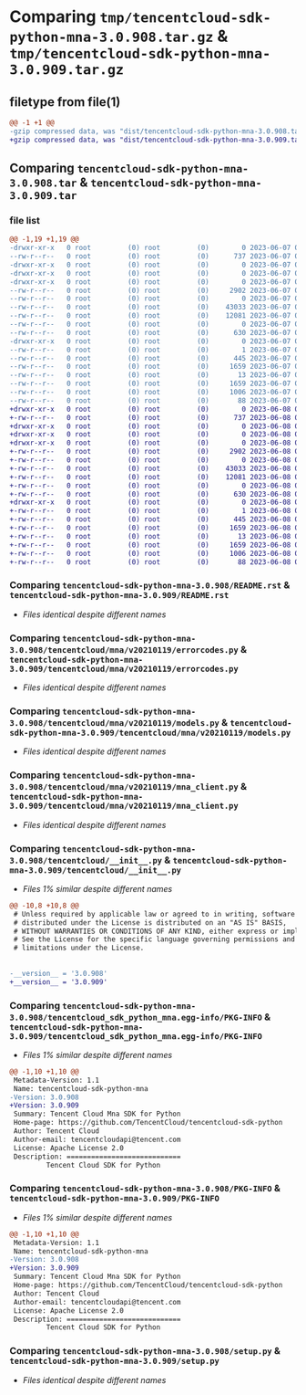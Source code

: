 # Comparing `tmp/tencentcloud-sdk-python-mna-3.0.908.tar.gz` & `tmp/tencentcloud-sdk-python-mna-3.0.909.tar.gz`

## filetype from file(1)

```diff
@@ -1 +1 @@
-gzip compressed data, was "dist/tencentcloud-sdk-python-mna-3.0.908.tar", last modified: Wed Jun  7 00:28:22 2023, max compression
+gzip compressed data, was "dist/tencentcloud-sdk-python-mna-3.0.909.tar", last modified: Thu Jun  8 00:29:08 2023, max compression
```

## Comparing `tencentcloud-sdk-python-mna-3.0.908.tar` & `tencentcloud-sdk-python-mna-3.0.909.tar`

### file list

```diff
@@ -1,19 +1,19 @@
-drwxr-xr-x   0 root         (0) root         (0)        0 2023-06-07 00:28:22.000000 tencentcloud-sdk-python-mna-3.0.908/
--rw-r--r--   0 root         (0) root         (0)      737 2023-06-07 00:28:22.000000 tencentcloud-sdk-python-mna-3.0.908/README.rst
-drwxr-xr-x   0 root         (0) root         (0)        0 2023-06-07 00:28:22.000000 tencentcloud-sdk-python-mna-3.0.908/tencentcloud/
-drwxr-xr-x   0 root         (0) root         (0)        0 2023-06-07 00:28:22.000000 tencentcloud-sdk-python-mna-3.0.908/tencentcloud/mna/
-drwxr-xr-x   0 root         (0) root         (0)        0 2023-06-07 00:28:22.000000 tencentcloud-sdk-python-mna-3.0.908/tencentcloud/mna/v20210119/
--rw-r--r--   0 root         (0) root         (0)     2902 2023-06-07 00:28:22.000000 tencentcloud-sdk-python-mna-3.0.908/tencentcloud/mna/v20210119/errorcodes.py
--rw-r--r--   0 root         (0) root         (0)        0 2023-06-07 00:28:22.000000 tencentcloud-sdk-python-mna-3.0.908/tencentcloud/mna/v20210119/__init__.py
--rw-r--r--   0 root         (0) root         (0)    43033 2023-06-07 00:28:22.000000 tencentcloud-sdk-python-mna-3.0.908/tencentcloud/mna/v20210119/models.py
--rw-r--r--   0 root         (0) root         (0)    12081 2023-06-07 00:28:22.000000 tencentcloud-sdk-python-mna-3.0.908/tencentcloud/mna/v20210119/mna_client.py
--rw-r--r--   0 root         (0) root         (0)        0 2023-06-07 00:28:22.000000 tencentcloud-sdk-python-mna-3.0.908/tencentcloud/mna/__init__.py
--rw-r--r--   0 root         (0) root         (0)      630 2023-06-07 00:28:22.000000 tencentcloud-sdk-python-mna-3.0.908/tencentcloud/__init__.py
-drwxr-xr-x   0 root         (0) root         (0)        0 2023-06-07 00:28:22.000000 tencentcloud-sdk-python-mna-3.0.908/tencentcloud_sdk_python_mna.egg-info/
--rw-r--r--   0 root         (0) root         (0)        1 2023-06-07 00:28:22.000000 tencentcloud-sdk-python-mna-3.0.908/tencentcloud_sdk_python_mna.egg-info/dependency_links.txt
--rw-r--r--   0 root         (0) root         (0)      445 2023-06-07 00:28:22.000000 tencentcloud-sdk-python-mna-3.0.908/tencentcloud_sdk_python_mna.egg-info/SOURCES.txt
--rw-r--r--   0 root         (0) root         (0)     1659 2023-06-07 00:28:22.000000 tencentcloud-sdk-python-mna-3.0.908/tencentcloud_sdk_python_mna.egg-info/PKG-INFO
--rw-r--r--   0 root         (0) root         (0)       13 2023-06-07 00:28:22.000000 tencentcloud-sdk-python-mna-3.0.908/tencentcloud_sdk_python_mna.egg-info/top_level.txt
--rw-r--r--   0 root         (0) root         (0)     1659 2023-06-07 00:28:22.000000 tencentcloud-sdk-python-mna-3.0.908/PKG-INFO
--rw-r--r--   0 root         (0) root         (0)     1006 2023-06-07 00:28:22.000000 tencentcloud-sdk-python-mna-3.0.908/setup.py
--rw-r--r--   0 root         (0) root         (0)       88 2023-06-07 00:28:22.000000 tencentcloud-sdk-python-mna-3.0.908/setup.cfg
+drwxr-xr-x   0 root         (0) root         (0)        0 2023-06-08 00:29:08.000000 tencentcloud-sdk-python-mna-3.0.909/
+-rw-r--r--   0 root         (0) root         (0)      737 2023-06-08 00:29:08.000000 tencentcloud-sdk-python-mna-3.0.909/README.rst
+drwxr-xr-x   0 root         (0) root         (0)        0 2023-06-08 00:29:08.000000 tencentcloud-sdk-python-mna-3.0.909/tencentcloud/
+drwxr-xr-x   0 root         (0) root         (0)        0 2023-06-08 00:29:08.000000 tencentcloud-sdk-python-mna-3.0.909/tencentcloud/mna/
+drwxr-xr-x   0 root         (0) root         (0)        0 2023-06-08 00:29:08.000000 tencentcloud-sdk-python-mna-3.0.909/tencentcloud/mna/v20210119/
+-rw-r--r--   0 root         (0) root         (0)     2902 2023-06-08 00:29:08.000000 tencentcloud-sdk-python-mna-3.0.909/tencentcloud/mna/v20210119/errorcodes.py
+-rw-r--r--   0 root         (0) root         (0)        0 2023-06-08 00:29:08.000000 tencentcloud-sdk-python-mna-3.0.909/tencentcloud/mna/v20210119/__init__.py
+-rw-r--r--   0 root         (0) root         (0)    43033 2023-06-08 00:29:08.000000 tencentcloud-sdk-python-mna-3.0.909/tencentcloud/mna/v20210119/models.py
+-rw-r--r--   0 root         (0) root         (0)    12081 2023-06-08 00:29:08.000000 tencentcloud-sdk-python-mna-3.0.909/tencentcloud/mna/v20210119/mna_client.py
+-rw-r--r--   0 root         (0) root         (0)        0 2023-06-08 00:29:08.000000 tencentcloud-sdk-python-mna-3.0.909/tencentcloud/mna/__init__.py
+-rw-r--r--   0 root         (0) root         (0)      630 2023-06-08 00:29:08.000000 tencentcloud-sdk-python-mna-3.0.909/tencentcloud/__init__.py
+drwxr-xr-x   0 root         (0) root         (0)        0 2023-06-08 00:29:08.000000 tencentcloud-sdk-python-mna-3.0.909/tencentcloud_sdk_python_mna.egg-info/
+-rw-r--r--   0 root         (0) root         (0)        1 2023-06-08 00:29:08.000000 tencentcloud-sdk-python-mna-3.0.909/tencentcloud_sdk_python_mna.egg-info/dependency_links.txt
+-rw-r--r--   0 root         (0) root         (0)      445 2023-06-08 00:29:08.000000 tencentcloud-sdk-python-mna-3.0.909/tencentcloud_sdk_python_mna.egg-info/SOURCES.txt
+-rw-r--r--   0 root         (0) root         (0)     1659 2023-06-08 00:29:08.000000 tencentcloud-sdk-python-mna-3.0.909/tencentcloud_sdk_python_mna.egg-info/PKG-INFO
+-rw-r--r--   0 root         (0) root         (0)       13 2023-06-08 00:29:08.000000 tencentcloud-sdk-python-mna-3.0.909/tencentcloud_sdk_python_mna.egg-info/top_level.txt
+-rw-r--r--   0 root         (0) root         (0)     1659 2023-06-08 00:29:08.000000 tencentcloud-sdk-python-mna-3.0.909/PKG-INFO
+-rw-r--r--   0 root         (0) root         (0)     1006 2023-06-08 00:29:08.000000 tencentcloud-sdk-python-mna-3.0.909/setup.py
+-rw-r--r--   0 root         (0) root         (0)       88 2023-06-08 00:29:08.000000 tencentcloud-sdk-python-mna-3.0.909/setup.cfg
```

### Comparing `tencentcloud-sdk-python-mna-3.0.908/README.rst` & `tencentcloud-sdk-python-mna-3.0.909/README.rst`

 * *Files identical despite different names*

### Comparing `tencentcloud-sdk-python-mna-3.0.908/tencentcloud/mna/v20210119/errorcodes.py` & `tencentcloud-sdk-python-mna-3.0.909/tencentcloud/mna/v20210119/errorcodes.py`

 * *Files identical despite different names*

### Comparing `tencentcloud-sdk-python-mna-3.0.908/tencentcloud/mna/v20210119/models.py` & `tencentcloud-sdk-python-mna-3.0.909/tencentcloud/mna/v20210119/models.py`

 * *Files identical despite different names*

### Comparing `tencentcloud-sdk-python-mna-3.0.908/tencentcloud/mna/v20210119/mna_client.py` & `tencentcloud-sdk-python-mna-3.0.909/tencentcloud/mna/v20210119/mna_client.py`

 * *Files identical despite different names*

### Comparing `tencentcloud-sdk-python-mna-3.0.908/tencentcloud/__init__.py` & `tencentcloud-sdk-python-mna-3.0.909/tencentcloud/__init__.py`

 * *Files 1% similar despite different names*

```diff
@@ -10,8 +10,8 @@
 # Unless required by applicable law or agreed to in writing, software
 # distributed under the License is distributed on an "AS IS" BASIS,
 # WITHOUT WARRANTIES OR CONDITIONS OF ANY KIND, either express or implied.
 # See the License for the specific language governing permissions and
 # limitations under the License.
 
 
-__version__ = '3.0.908'
+__version__ = '3.0.909'
```

### Comparing `tencentcloud-sdk-python-mna-3.0.908/tencentcloud_sdk_python_mna.egg-info/PKG-INFO` & `tencentcloud-sdk-python-mna-3.0.909/tencentcloud_sdk_python_mna.egg-info/PKG-INFO`

 * *Files 1% similar despite different names*

```diff
@@ -1,10 +1,10 @@
 Metadata-Version: 1.1
 Name: tencentcloud-sdk-python-mna
-Version: 3.0.908
+Version: 3.0.909
 Summary: Tencent Cloud Mna SDK for Python
 Home-page: https://github.com/TencentCloud/tencentcloud-sdk-python
 Author: Tencent Cloud
 Author-email: tencentcloudapi@tencent.com
 License: Apache License 2.0
 Description: ============================
         Tencent Cloud SDK for Python
```

### Comparing `tencentcloud-sdk-python-mna-3.0.908/PKG-INFO` & `tencentcloud-sdk-python-mna-3.0.909/PKG-INFO`

 * *Files 1% similar despite different names*

```diff
@@ -1,10 +1,10 @@
 Metadata-Version: 1.1
 Name: tencentcloud-sdk-python-mna
-Version: 3.0.908
+Version: 3.0.909
 Summary: Tencent Cloud Mna SDK for Python
 Home-page: https://github.com/TencentCloud/tencentcloud-sdk-python
 Author: Tencent Cloud
 Author-email: tencentcloudapi@tencent.com
 License: Apache License 2.0
 Description: ============================
         Tencent Cloud SDK for Python
```

### Comparing `tencentcloud-sdk-python-mna-3.0.908/setup.py` & `tencentcloud-sdk-python-mna-3.0.909/setup.py`

 * *Files identical despite different names*

